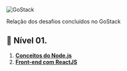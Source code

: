 <img alt="GoStack" src="https://storage.googleapis.com/golden-wind/bootcamp-gostack/header-desafios.png" />

<p>Relação dos desafios concluídos no GoStack</p> 

## 📄 Nível 01. 
 1. **[Conceitos do Node.js](desafio-conceitos-node)**
 2. **[Front-end com ReactJS](conceitos-reactjs)**

